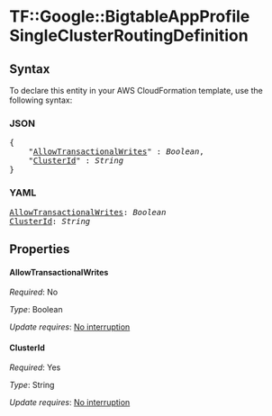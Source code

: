 # TF::Google::BigtableAppProfile SingleClusterRoutingDefinition

## Syntax

To declare this entity in your AWS CloudFormation template, use the following syntax:

### JSON

<pre>
{
    "<a href="#allowtransactionalwrites" title="AllowTransactionalWrites">AllowTransactionalWrites</a>" : <i>Boolean</i>,
    "<a href="#clusterid" title="ClusterId">ClusterId</a>" : <i>String</i>
}
</pre>

### YAML

<pre>
<a href="#allowtransactionalwrites" title="AllowTransactionalWrites">AllowTransactionalWrites</a>: <i>Boolean</i>
<a href="#clusterid" title="ClusterId">ClusterId</a>: <i>String</i>
</pre>

## Properties

#### AllowTransactionalWrites

_Required_: No

_Type_: Boolean

_Update requires_: [No interruption](https://docs.aws.amazon.com/AWSCloudFormation/latest/UserGuide/using-cfn-updating-stacks-update-behaviors.html#update-no-interrupt)

#### ClusterId

_Required_: Yes

_Type_: String

_Update requires_: [No interruption](https://docs.aws.amazon.com/AWSCloudFormation/latest/UserGuide/using-cfn-updating-stacks-update-behaviors.html#update-no-interrupt)

